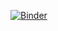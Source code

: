 [![Binder](https://mybinder.org/badge_logo.svg)](https://mybinder.org/v2/gh/mpkuchera/phy200_sp2020/master)
